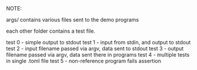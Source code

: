 NOTE: 

args/ contains various files sent to the demo programs

each other folder contains a test file.

test 0 - simple output to stdout
test 1 - input from stdin, and output to stdout
test 2 - input filename passed via argv, data sent to stdout 
test 3 - output filename passed via argv, data sent there in programs
test 4 - multiple tests in single .toml file
test 5 - non-reference program fails assertion